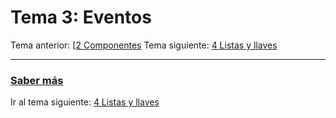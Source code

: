 # Tema 3: Eventos
Tema anterior: [[2 Componentes](./../02-components)
Tema siguiente: [4 Listas y llaves](./../04-lists-and-keys)



---
### [Saber más](https://es.reactjs.org/docs/handling-events.html)
Ir al tema siguiente: [4 Listas y llaves](./../04-lists-and-keys)
